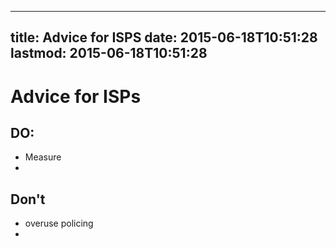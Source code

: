 
---
title: Advice for ISPS
date: 2015-06-18T10:51:28
lastmod: 2015-06-18T10:51:28
---
Advice for ISPs
===============

DO:
---

-   Measure
-   

Don't
-----

-   overuse policing
-   
